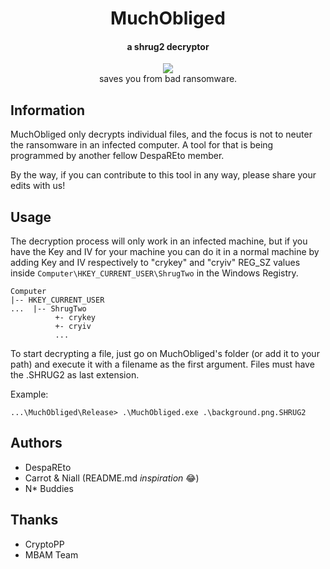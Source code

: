 <h1 align="center">MuchObliged</h1>
<h4 align="center">a shrug2 decryptor</h4>
<div align="center">
	<a href="https://github.com/DespaREto/MuchObliged/blob/master/LICENSE">
		<img src="https://img.shields.io/github/license/DespaREto/MuchObliged.svg"/>
	</a>
</div>
<div align="center">
	saves you from bad ransomware.
</div>

## Information
MuchObliged only decrypts individual files, and the focus is not to neuter the ransomware in an infected computer. A tool for that is being programmed by another fellow DespaREto member.

By the way, if you can contribute to this tool in any way, please share your edits with us!

## Usage
The decryption process will only work in an infected machine, but if you have the Key and IV for your machine you can do it in a normal machine by adding Key and IV respectively to "crykey" and "cryiv" REG_SZ values inside ``Computer\HKEY_CURRENT_USER\ShrugTwo`` in the Windows Registry.
```
Computer
|-- HKEY_CURRENT_USER
...  |-- ShrugTwo
          +- crykey
          +- cryiv
          ...
```

To start decrypting a file, just go on MuchObliged's folder (or add it to your path) and execute it with a filename as the first argument. Files must have the .SHRUG2 as last extension.

Example:
```
...\MuchObliged\Release> .\MuchObliged.exe .\background.png.SHRUG2
``` 
## Authors
* DespaREto
* Carrot & Niall (README.md _inspiration_ 😂)
* N* Buddies

## Thanks
* CryptoPP
* MBAM Team
